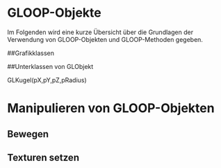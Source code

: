# GLOOP-Objekte
Im Folgenden wird eine kurze Übersicht über die Grundlagen der Verwendung von GLOOP-Objekten und GLOOP-Methoden gegeben.

##Grafikklassen

##Unterklassen von GLObjekt

  GLKugel(pX,pY,pZ,pRadius)



# Manipulieren von GLOOP-Objekten


## Bewegen

## Texturen setzen